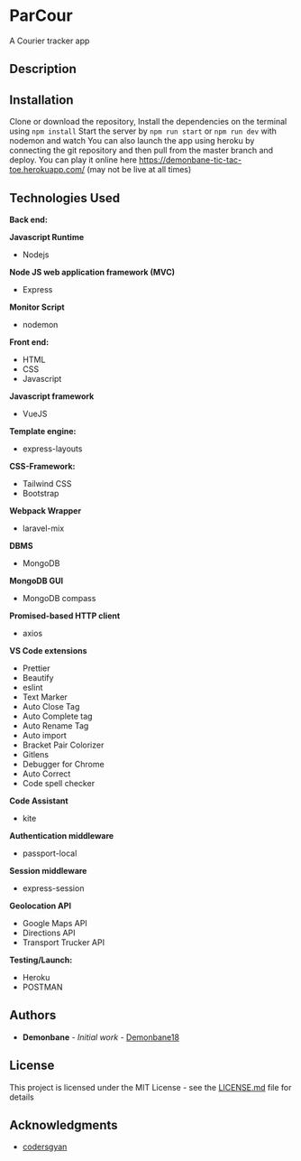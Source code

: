 # ParCour

A Courier tracker app

## Description

## Installation

Clone or download the repository, Install the dependencies on the terminal using
`npm install`
Start the server by
`npm run start` or `npm run dev` with nodemon and watch
You can also launch the app using heroku by connecting the git repository and then pull from the master branch and deploy.
You can play it online here https://demonbane-tic-tac-toe.herokuapp.com/ (may not be live at all times)

## Technologies Used

**Back end:**

**Javascript Runtime**

- Nodejs

**Node JS web application framework (MVC)**

- Express

**Monitor Script**

- nodemon

**Front end:**

- HTML
- CSS
- Javascript

**Javascript framework**

- VueJS

**Template engine:**

- express-layouts

**CSS-Framework:**

- Tailwind CSS
- Bootstrap

**Webpack Wrapper**

- laravel-mix

**DBMS**

- MongoDB

**MongoDB GUI**

- MongoDB compass

**Promised-based HTTP client**

- axios

**VS Code extensions**

- Prettier
- Beautify
- eslint
- Text Marker
- Auto Close Tag
- Auto Complete tag
- Auto Rename Tag
- Auto import
- Bracket Pair Colorizer
- Gitlens
- Debugger for Chrome
- Auto Correct
- Code spell checker

**Code Assistant**

- kite

**Authentication middleware**

- passport-local

**Session middleware**

- express-session

**Geolocation API**

- Google Maps API
- Directions API
- Transport Trucker API

**Testing/Launch:**

- Heroku
- POSTMAN

## Authors

- **Demonbane** - _Initial work_ - [Demonbane18](https://github.com/Demonbane18)

## License

This project is licensed under the MIT License - see the [LICENSE.md](LICENSE.md) file for details

## Acknowledgments

- [codersgyan](https://github.com/codersgyan/realtime-pizza-app-node-express-mongo)
